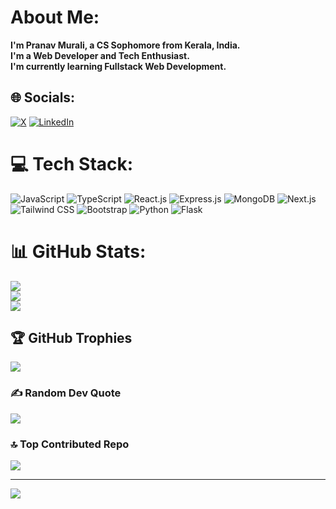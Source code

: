# About Me:
**I'm Pranav Murali, a CS Sophomore from Kerala, India.<br>**
**I'm a Web Developer and Tech Enthusiast.<br>**
**I'm currently learning Fullstack Web Development.**


## 🌐 Socials:
[![X](https://img.shields.io/badge/X-%231DA1F2.svg?logo=x&logoColor=white)](https://x.com/Pranav_Murali__) [![LinkedIn](https://img.shields.io/badge/LinkedIn-%230077B5.svg?logo=linkedin&logoColor=white)](https://linkedin.com/in/pranav-murali-bb9b25266)

# 💻 Tech Stack:
![JavaScript](https://img.shields.io/badge/javascript-%23323330.svg?style=for-the-badge&logo=javascript&logoColor=%23F7DF1E) ![TypeScript](https://img.shields.io/badge/TypeScript-%2320232a.svg?style=for-the-badge&logo=typescript&logoColor=3178C6) ![React.js](https://img.shields.io/badge/react.js-%2320232a.svg?style=for-the-badge&logo=react&logoColor=%2361DAFB) ![Express.js](https://img.shields.io/badge/express.js-%2320232a.svg?style=for-the-badge&logo=express&logoColor=%2361DAFB) ![MongoDB](https://img.shields.io/badge/mongodb-%2320232a.svg?style=for-the-badge&logo=mongodb&logoColor=%2361DAFB) ![Next.js](https://img.shields.io/badge/Next.js-%2320232a.svg?style=for-the-badge&logo=next.js&logoColor=white) ![Tailwind CSS](https://img.shields.io/badge/Tailwind_CSS-%231a202c.svg?style=for-the-badge&logo=tailwind-css&logoColor=38b2ac) ![Bootstrap](https://img.shields.io/badge/bootstrap-%23563D7C.svg?style=for-the-badge&logo=bootstrap&logoColor=white) ![Python](https://img.shields.io/badge/python-3670A0?style=for-the-badge&logo=python&logoColor=ffdd54) ![Flask](https://img.shields.io/badge/flask-3670A0?style=for-the-badge&logo=flask&logoColor=ffdd54)
# 📊 GitHub Stats:
![](https://github-readme-stats.vercel.app/api?username=Marvellousz&theme=dark&hide_border=false&include_all_commits=true&count_private=true)<br/>
![](https://github-readme-streak-stats.herokuapp.com/?user=Marvellousz&theme=dark&hide_border=false)<br/>
![](https://github-readme-stats.vercel.app/api/top-langs/?username=Marvellousz&theme=dark&hide_border=false&include_all_commits=true&count_private=true&layout=compact)

## 🏆 GitHub Trophies
![](https://github-profile-trophy.vercel.app/?username=Marvellousz&theme=radical&no-frame=false&no-bg=true&margin-w=4)

### ✍️ Random Dev Quote
![](https://quotes-github-readme.vercel.app/api?type=horizontal&theme=radical)

### 🔝 Top Contributed Repo
![](https://github-contributor-stats.vercel.app/api?username=Marvellousz&limit=5&theme=dark&combine_all_yearly_contributions=true)

---
[![](https://visitcount.itsvg.in/api?id=Marvellousz&icon=0&color=0)](https://visitcount.itsvg.in)



